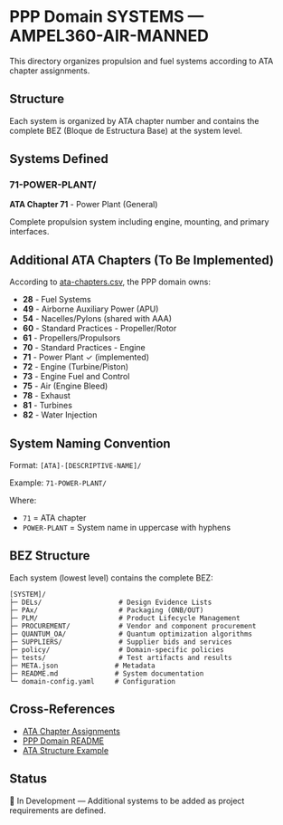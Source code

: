 # PPP Domain SYSTEMS — AMPEL360-AIR-MANNED

This directory organizes propulsion and fuel systems according to ATA chapter assignments.

## Structure

Each system is organized by ATA chapter number and contains the complete BEZ (Bloque de Estructura Base) at the system level.

## Systems Defined

### 71-POWER-PLANT/
**ATA Chapter 71** - Power Plant (General)

Complete propulsion system including engine, mounting, and primary interfaces.

## Additional ATA Chapters (To Be Implemented)

According to [ata-chapters.csv](../../../../1-DIMENSIONS/CANONICAL-TAXONOMY/ata-chapters.csv), the PPP domain owns:

- **28** - Fuel Systems
- **49** - Airborne Auxiliary Power (APU)
- **54** - Nacelles/Pylons (shared with AAA)
- **60** - Standard Practices - Propeller/Rotor
- **61** - Propellers/Propulsors
- **70** - Standard Practices - Engine
- **71** - Power Plant ✓ (implemented)
- **72** - Engine (Turbine/Piston)
- **73** - Engine Fuel and Control
- **75** - Air (Engine Bleed)
- **78** - Exhaust
- **81** - Turbines
- **82** - Water Injection

## System Naming Convention

Format: `[ATA]-[DESCRIPTIVE-NAME]/`

Example: `71-POWER-PLANT/`

Where:
- `71` = ATA chapter
- `POWER-PLANT` = System name in uppercase with hyphens

## BEZ Structure

Each system (lowest level) contains the complete BEZ:

```
[SYSTEM]/
├─ DELs/                   # Design Evidence Lists
├─ PAx/                    # Packaging (ONB/OUT)
├─ PLM/                    # Product Lifecycle Management
├─ PROCUREMENT/            # Vendor and component procurement
├─ QUANTUM_OA/             # Quantum optimization algorithms
├─ SUPPLIERS/              # Supplier bids and services
├─ policy/                 # Domain-specific policies
├─ tests/                  # Test artifacts and results
├─ META.json              # Metadata
├─ README.md              # System documentation
└─ domain-config.yaml     # Configuration
```

## Cross-References

- [ATA Chapter Assignments](../../../../1-DIMENSIONS/CANONICAL-TAXONOMY/ata-chapters.README.md)
- [PPP Domain README](../README.md)
- [ATA Structure Example](../ATA-STRUCTURE-EXAMPLE.md)

## Status

🚧 In Development — Additional systems to be added as project requirements are defined.
